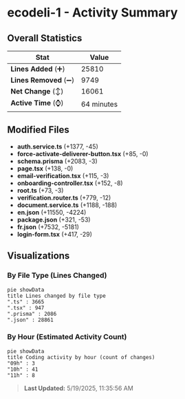 # ecodeli-1 - Activity Summary 

## Overall Statistics

| Stat                   | Value                                                             |
| ---------------------- | ----------------------------------------------------------------- |
| **Lines Added** (➕)   | 25810                                          |
| **Lines Removed** (➖) | 9749                                        |
| **Net Change** (↕)    | 16061                |
| **Active Time** (⌚)   | 64 minutes |


## Modified Files
- **auth.service.ts** (+1377, -45)
- **force-activate-deliverer-button.tsx** (+85, -0)
- **schema.prisma** (+2083, -3)
- **page.tsx** (+138, -0)
- **email-verification.tsx** (+115, -3)
- **onboarding-controller.tsx** (+152, -8)
- **root.ts** (+73, -3)
- **verification.router.ts** (+779, -12)
- **document.service.ts** (+1188, -188)
- **en.json** (+11550, -4224)
- **package.json** (+321, -53)
- **fr.json** (+7532, -5181)
- **login-form.tsx** (+417, -29)

## Visualizations

### By File Type (Lines Changed)

```mermaid
pie showData
title Lines changed by file type
".ts" : 3665
".tsx" : 947
".prisma" : 2086
".json" : 28861
```

### By Hour (Estimated Activity Count)

```mermaid
pie showData
title Coding activity by hour (count of changes)
"09h" : 3
"10h" : 41
"11h" : 8
```


> **Last Updated:** 5/19/2025, 11:35:56 AM